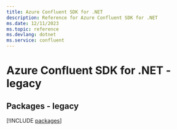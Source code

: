```yaml
---
title: Azure Confluent SDK for .NET
description: Reference for Azure Confluent SDK for .NET
ms.date: 12/11/2023
ms.topic: reference
ms.devlang: dotnet
ms.service: confluent
---
```

# Azure Confluent SDK for .NET - legacy
## Packages - legacy
[!INCLUDE [packages](confluent-index.md)]
